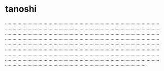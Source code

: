 # tanoshi
..................................................................................................................................................................................................................................................................................................................................................................................................................................................................................................................................................................................................................................................................................................................................................................................................................................................................................................................................................................................................................................................................................................................................................